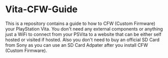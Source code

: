 # Vita-CFW-Guide
This is a repository contains a guide to how to CFW (Custom Firmware) your PlayStation Vita. You don't need any external components or anything just a WiFi to connect from your PSVita to a website that can be either self hosted or visited if hosted. Also you don't need to buy an official SD Card from Sony as you can use an SD Card Adpater after you install CFW (Custom Firmware).
